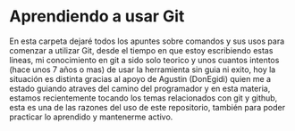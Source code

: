 # Aprendiendo a usar Git
En esta carpeta dejaré todos los apuntes sobre comandos y sus usos para comenzar a utilizar Git, desde el tiempo en que estoy escribiendo estas lineas, mi conocimiento en git a sido solo teorico y unos cuantos intentos (hace unos 7 años o mas) de usar la herramienta sin guia ni exito, hoy la situación es distinta gracias al apoyo de Agustin (DonEgidi) quien me a estado guiando atraves del camino del programador y en esta materia, estamos recientemente tocando los temas relacionados con git y github, esta es una de las razones del uso de este repositorio, también para poder practicar lo aprendido y mantenerme activo.